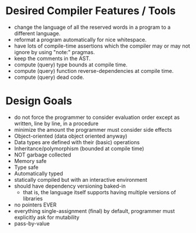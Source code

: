 # Desired Compiler Features / Tools

* change the language of all the reserved words in a program to a different language.
* reformat a program automatically for nice whitespace.
* have lots of compile-time assertions which the compiler may or may not ignore by using "note:" pragmas.
* keep the comments in the AST.
* compute (query) type bounds at compile time.
* compute (query) function reverse-dependencies at compile time.
* compute (query) dead code.

# Design Goals

* do not force the programmer to consider evaluation order except as written, line by line, in a procedure
* minimize the amount the programmer must consider side effects
* Object-oriented (data object oriented anyway)
* Data types are defined with their (basic) operations
* Inheritance/polymorphism (bounded at compile time)
* NOT garbage collected
* Memory safe
* Type safe
* Automatically typed
* statically compiled but with an interactive environment
* should have dependency versioning baked-in
  * that is, the language itself supports having multiple versions of libraries
* no pointers EVER
* everything single-assignment (final) by default, programmer must explicitly ask for mutability
* pass-by-value
